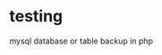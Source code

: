 # testing
mysql database or table backup in php


<?php
include "table_backup.php";
$backup_file = 'db-backup-'.time().'.sql';

// get backup
$mybackup = backup_tables("localhost","root","","test","*");

// save to file
$handle = fopen($backup_file,'w+');
fwrite($handle,$mybackup);
fclose($handle);

?>